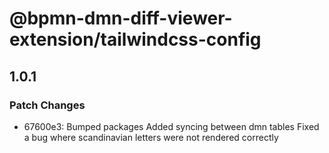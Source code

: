 # @bpmn-dmn-diff-viewer-extension/tailwindcss-config

## 1.0.1

### Patch Changes

- 67600e3: Bumped packages
  Added syncing between dmn tables
  Fixed a bug where scandinavian letters were not rendered correctly
